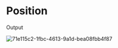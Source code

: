 # Position

Output

![71e115c2-1fbc-4613-9a1d-bea08fbb4f87](https://user-images.githubusercontent.com/114070689/195533105-bcd4f447-0d7b-449c-ac80-d1a9d6861c32.png)
